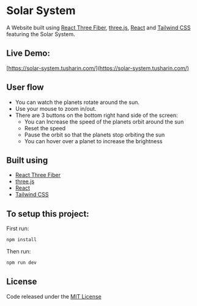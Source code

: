 # Solar System

A Website built using [React Three Fiber](https://docs.pmnd.rs/react-three-fiber/getting-started/introduction), [three.js](https://threejs.org/), [React](https://react.dev/) and [Tailwind CSS](https://tailwindcss.com/) featuring the Solar System.

## Live Demo:
[https://solar-system.tusharin.com/](https://solar-system.tusharin.com/)

## User flow

- You can watch the planets rotate around the sun.
- Use your mouse to zoom in/out.
- There are 3 buttons on the bottom right hand side of the screen:
   - You can Increase the speed of the planets orbit around the sun
   - Reset the speed
   - Pause the orbit so that the planets stop orbiting the sun
   - You can hover over a planet to increase the brightness

## Built using
- [React Three Fiber](https://docs.pmnd.rs/react-three-fiber/getting-started/introduction)
- [three.js](https://threejs.org/)
- [React](https://react.dev/)
- [Tailwind CSS](https://tailwindcss.com/)

## To setup this project:

First run:
```sh
npm install
```

Then run:
```sh
npm run dev
```
## License

Code released under the [MIT License](https://github.com/Tushar-Indurjeeth/Solar-System/blob/520325db1db49e6f2e39bd13f8b4650c279703c4/LICENSE)
